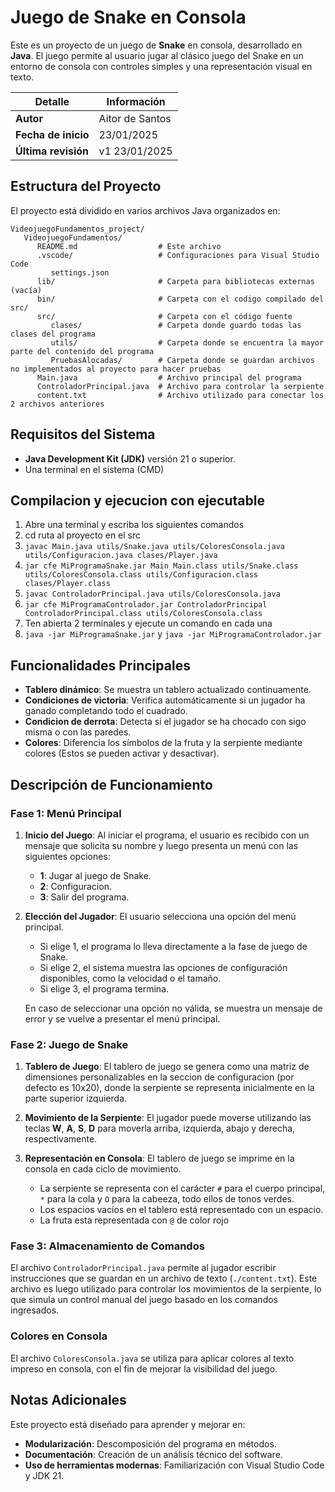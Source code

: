 # Juego de Snake en Consola

Este es un proyecto de un juego de **Snake** en consola, desarrollado en **Java**. El juego permite al usuario jugar al clásico juego del Snake en un entorno de consola con controles simples y una representación visual en texto.

| Detalle              | Información       |
|----------------------|-------------------|
| **Autor**            | Aitor de Santos   |
| **Fecha de inicio**  | 23/01/2025        |
| **Última revisión**  | v1 23/01/2025     |

## Estructura del Proyecto

El proyecto está dividido en varios archivos Java organizados en:

```plaintext
VideojuegoFundamentos_project/
   VideojuegoFundamentos/
      README.md                  # Este archivo
      .vscode/                   # Configuraciones para Visual Studio Code
         settings.json
      lib/                       # Carpeta para bibliotecas externas (vacía)
      bin/                       # Carpeta con el codigo compilado del src/
      src/                       # Carpeta con el código fuente
         clases/                 # Carpeta donde guardo todas las clases del programa
         utils/                  # Carpeta donde se encuentra la mayor parte del contenido del programa
         PruebasAlocadas/        # Carpeta donde se guardan archivos no implementados al proyecto para hacer pruebas
      Main.java                  # Archivo principal del programa
      ControladorPrincipal.java  # Archivo para controlar la serpiente
      content.txt                # Archivo utilizado para conectar los 2 archivos anteriores
```

## Requisitos del Sistema

- **Java Development Kit (JDK)** versión 21 o superior.
- Una terminal en el sistema (CMD)

## Compilacion y ejecucion con ejecutable

1. Abre una terminal y escriba los siguientes comandos
2. cd ruta al proyecto en el src
3. `javac Main.java utils/Snake.java utils/ColoresConsola.java utils/Configuracion.java clases/Player.java`
4. `jar cfe MiProgramaSnake.jar Main Main.class utils/Snake.class utils/ColoresConsola.class utils/Configuracion.class clases/Player.class`
5. `javac ControladorPrincipal.java utils/ColoresConsola.java`
6. `jar cfe MiProgramaControlador.jar ControladorPrincipal ControladorPrincipal.class utils/ColoresConsola.class`
7. Ten abierta 2 terminales y ejecute un comando en cada una
8. `java -jar MiProgramaSnake.jar` y `java -jar MiProgramaControlador.jar`

## Funcionalidades Principales

- **Tablero dinámico**: Se muestra un tablero actualizado continuamente.
- **Condiciones de victoria**: Verifica automáticamente si un jugador ha ganado completando todo el cuadrado.
- **Condicion de derrota**: Detecta si el jugador se ha chocado con sigo misma o con las paredes.
- **Colores**: Diferencia los símbolos de la fruta y la serpiente mediante colores (Estos se pueden activar y desactivar).

## Descripción de Funcionamiento

### Fase 1: Menú Principal

1. **Inicio del Juego**:
   Al iniciar el programa, el usuario es recibido con un mensaje que solicita su nombre y luego presenta un menú con las siguientes opciones:
   - **1**: Jugar al juego de Snake.
   - **2**: Configuracion.
   - **3**: Salir del programa.

2. **Elección del Jugador**:
   El usuario selecciona una opción del menú principal. 
   - Si elige 1, el programa lo lleva directamente a la fase de juego de Snake. 
   - Si elige 2, el sistema muestra las opciones de configuración disponibles, como la velocidad o el tamaño. 
   - Si elige 3, el programa termina. 
   
   En caso de seleccionar una opción no válida, se muestra un mensaje de error y se vuelve a presentar el menú principal.

### Fase 2: Juego de Snake

1. **Tablero de Juego**:
   El tablero de juego se genera como una matriz de dimensiones personalizables en la seccion de configuracion (por defecto es 10x20), donde la serpiente se representa inicialmente en la parte superior izquierda.

2. **Movimiento de la Serpiente**:
   El jugador puede moverse utilizando las teclas **W**, **A**, **S**, **D** para moverla arriba, izquierda, abajo y derecha, respectivamente.

3. **Representación en Consola**:
   El tablero de juego se imprime en la consola en cada ciclo de movimiento. 
   - La serpiente se representa con el carácter `#` para el cuerpo principal, `*` para la cola y `O` para la cabeeza, todo ellos de tonos verdes.
   - Los espacios vacíos en el tablero está representado con un espacio.
   - La fruta esta representada con `@` de color rojo

### Fase 3: Almacenamiento de Comandos

El archivo `ControladorPrincipal.java` permite al jugador escribir instrucciones que se guardan en un archivo de texto (`./content.txt`). Este archivo es luego utilizado para controlar los movimientos de la serpiente, lo que simula un control manual del juego basado en los comandos ingresados.

### Colores en Consola

El archivo `ColoresConsola.java` se utiliza para aplicar colores al texto impreso en consola, con el fin de mejorar la visibilidad del juego.

## Notas Adicionales

Este proyecto está diseñado para aprender y mejorar en:

- **Modularización**: Descomposición del programa en métodos.
- **Documentación**: Creación de un análisis técnico del software.
- **Uso de herramientas modernas**: Familiarización con Visual Studio Code y JDK 21.